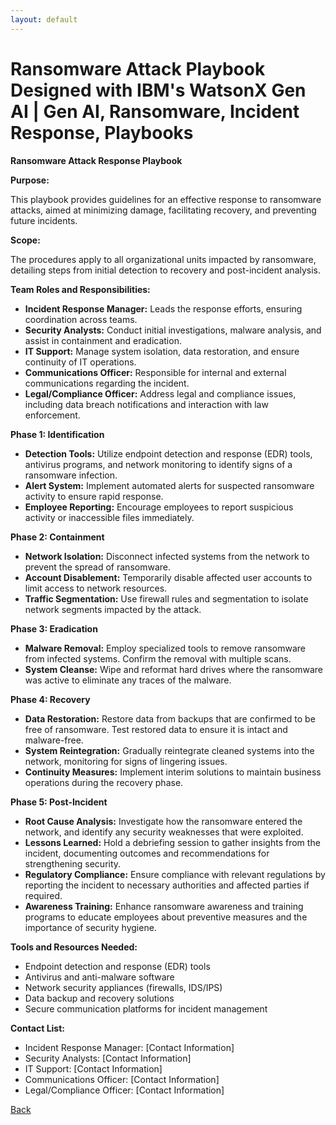 ```yaml
---
layout: default
---
```


# Ransomware Attack Playbook Designed with IBM's WatsonX Gen AI | Gen AI, Ransomware, Incident Response, Playbooks

**Ransomware Attack Response Playbook**

**Purpose:**

This playbook provides guidelines for an effective response to ransomware attacks, aimed at minimizing damage, facilitating recovery, and preventing future incidents.

**Scope:**

The procedures apply to all organizational units impacted by ransomware, detailing steps from initial detection to recovery and post-incident analysis.

**Team Roles and Responsibilities:**

- **Incident Response Manager:** Leads the response efforts, ensuring coordination across teams.
- **Security Analysts:** Conduct initial investigations, malware analysis, and assist in containment and eradication.
- **IT Support:** Manage system isolation, data restoration, and ensure continuity of IT operations.
- **Communications Officer:** Responsible for internal and external communications regarding the incident.
- **Legal/Compliance Officer:** Address legal and compliance issues, including data breach notifications and interaction with law enforcement.

**Phase 1: Identification**

- **Detection Tools:** Utilize endpoint detection and response (EDR) tools, antivirus programs, and network monitoring to identify signs of a ransomware infection.
- **Alert System:** Implement automated alerts for suspected ransomware activity to ensure rapid response.
- **Employee Reporting:** Encourage employees to report suspicious activity or inaccessible files immediately.

**Phase 2: Containment**

- **Network Isolation:** Disconnect infected systems from the network to prevent the spread of ransomware.
- **Account Disablement:** Temporarily disable affected user accounts to limit access to network resources.
- **Traffic Segmentation:** Use firewall rules and segmentation to isolate network segments impacted by the attack.

**Phase 3: Eradication**

- **Malware Removal:** Employ specialized tools to remove ransomware from infected systems. Confirm the removal with multiple scans.
- **System Cleanse:** Wipe and reformat hard drives where the ransomware was active to eliminate any traces of the malware.

**Phase 4: Recovery**

- **Data Restoration:** Restore data from backups that are confirmed to be free of ransomware. Test restored data to ensure it is intact and malware-free.
- **System Reintegration:** Gradually reintegrate cleaned systems into the network, monitoring for signs of lingering issues.
- **Continuity Measures:** Implement interim solutions to maintain business operations during the recovery phase.

**Phase 5: Post-Incident**

- **Root Cause Analysis:** Investigate how the ransomware entered the network, and identify any security weaknesses that were exploited.
- **Lessons Learned:** Hold a debriefing session to gather insights from the incident, documenting outcomes and recommendations for strengthening security.
- **Regulatory Compliance:** Ensure compliance with relevant regulations by reporting the incident to necessary authorities and affected parties if required.
- **Awareness Training:** Enhance ransomware awareness and training programs to educate employees about preventive measures and the importance of security hygiene.

**Tools and Resources Needed:**

- Endpoint detection and response (EDR) tools
- Antivirus and anti-malware software
- Network security appliances (firewalls, IDS/IPS)
- Data backup and recovery solutions
- Secure communication platforms for incident management

**Contact List:**

- Incident Response Manager: [Contact Information]
- Security Analysts: [Contact Information]
- IT Support: [Contact Information]
- Communications Officer: [Contact Information]
- Legal/Compliance Officer: [Contact Information]

[Back](./)
